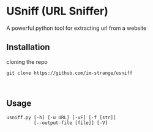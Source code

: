# USniff (URL Sniffer)
A powerful python tool for extracting url from a website
&nbsp; 

## Installation
cloning the repo
```
git clone https://github.com/im-strange/usniff
```
&nbsp; 

## Usage
```
usniff.py [-h] [-u URL] [-vF] [-f [str]]
          [--output-file [file]] [-V]
```
